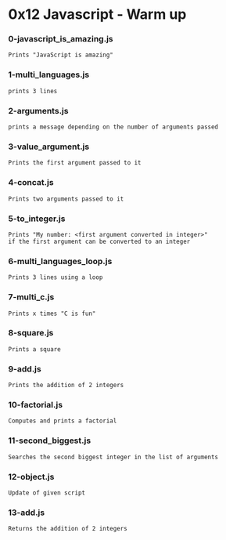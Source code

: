 # 0x12 Javascript - Warm up

### 0-javascript_is_amazing.js

    Prints "JavaScript is amazing"

### 1-multi_languages.js

    prints 3 lines

### 2-arguments.js

    prints a message depending on the number of arguments passed

### 3-value_argument.js

    Prints the first argument passed to it

### 4-concat.js

    Prints two arguments passed to it

### 5-to_integer.js

    Prints "My number: <first argument converted in integer>"
    if the first argument can be converted to an integer

### 6-multi_languages_loop.js

    Prints 3 lines using a loop

### 7-multi_c.js

    Prints x times "C is fun"

### 8-square.js

    Prints a square

### 9-add.js

    Prints the addition of 2 integers

### 10-factorial.js

    Computes and prints a factorial

### 11-second_biggest.js

    Searches the second biggest integer in the list of arguments

### 12-object.js
    Update of given script

### 13-add.js

    Returns the addition of 2 integers
